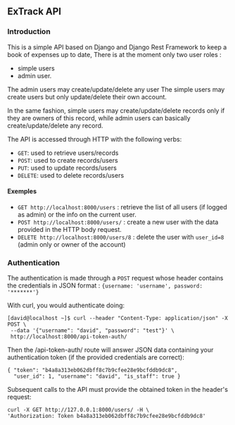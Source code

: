 ## ExTrack API

### Introduction
This is a simple API  based on Django and Django Rest 
Framework to keep a book of expenses up to date,
There is at the moment only two user roles : 

* simple users 
* admin user.

The admin users may create/update/delete any user
The simple users may create users but only 
update/delete their own account.

In the same fashion, simple users may create/update/delete records 
only if they are owners of this record, while
admin users can basically create/update/delete any record.

The API is accessed through HTTP with the following verbs:

* `GET`: used to retrieve users/records
* `POST`: used to create records/users
* `PUT`: used to update records/users
* `DELETE`: used to delete records/users

#### Exemples

* `GET http://localhost:8000/users` :  retrieve 
the list of all users (if logged as admin) or the info on the current user.
* `POST http://localhost:8000/users/` : create 
a new user with the data provided in the HTTP body request.
* `DELETE http://localhost:8000/users/8` : delete 
the user with `user_id=8` (admin only or owner of the account)

### Authentication

The authentication is made through a `POST` request whose header
contains the credentials in JSON format :
`{username: 'username', password: '*******'}`

With curl, you would authenticate doing:
```
[david@localhost ~]$ curl --header "Content-Type: application/json" -X POST \
 --data '{"username": "david", "password": "test"}' \
 http://localhost:8000/api-token-auth/ 
```

Then the /api-token-auth/ route will answer JSON data 
containing your authentication token (if the provided credentials
are correct):
```
{ "token": "b4a8a313eb062dbff8c7b9cfee28e9bcfddb9dc8",
  "user_id": 1, "username": "david", "is_staff": true }
```
Subsequent calls to the API must provide the obtained token
in the header's request:

```
curl -X GET http://127.0.0.1:8000/users/ -H \
'Authorization: Token b4a8a313eb062dbff8c7b9cfee28e9bcfddb9dc8'
```
